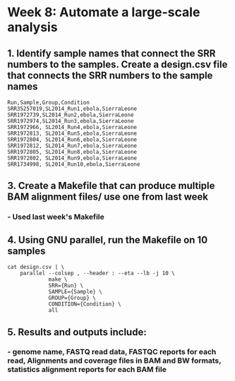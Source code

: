 # Week 8: Automate a large-scale analysis 

## 1. Identify sample names that connect the SRR numbers to the samples. Create a design.csv file that connects the SRR numbers to the sample names
```
Run,Sample,Group,Condition
SRR35257019,SL2014_Run1,ebola,SierraLeone
SRR1972739,SL2014_Run2,ebola,SierraLeone
SRR1972974,SL2014_Run3,ebola,SierraLeone
SRR1972966, SL2014_Run4,ebola,SierraLeone
SRR1972813, SL2014_Run5,ebola,SierraLeone
SRR1972804, SL2014_Run6,ebola,SierraLeone
SRR1972812, SL2014_Run7,ebola,SierraLeone
SRR1972805, SL2014_Run8,ebola,SierraLeone
SRR1972802, SL2014_Run9,ebola,SierraLeone
SRR1734998, SL2014_Run10,ebola,SierraLeone
```

## 3. Create a Makefile that can produce multiple BAM alignment files/ use one from last week
### - Used last week's Makefile

## 4. Using GNU parallel, run the Makefile on 10 samples
```
cat design.csv | \
    parallel --colsep , --header : --eta --lb -j 10 \
             make \
             SRR={Run} \
             SAMPLE={Sample} \
             GROUP={Group} \
             CONDITION={Condition} \
             all
```

## 5. Results and outputs include: 
### - genome name, FASTQ read data, FASTQC reports for each read, Alignments and coverage files in BAM and BW formats, statistics alignment reports for each BAM file
